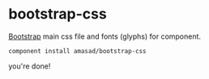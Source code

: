 # bootstrap-css

[Bootstrap](http://getbootstrap.com/) main css file and fonts (glyphs) for component.

    component install amasad/bootstrap-css

you're done!

